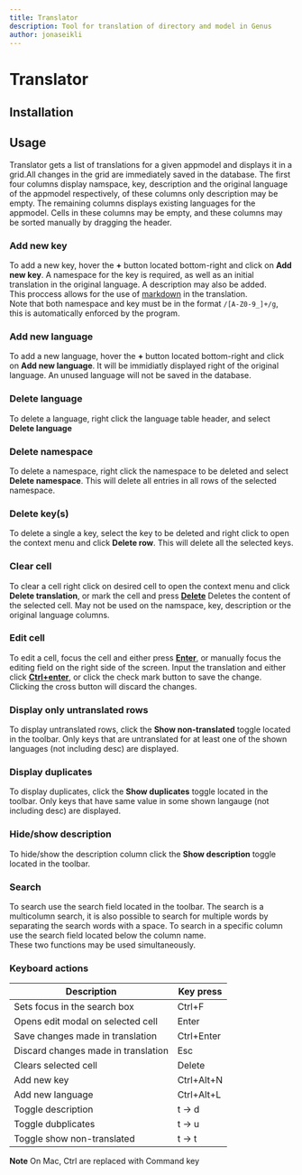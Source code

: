 ```yaml
---
title: Translator 
description: Tool for translation of directory and model in Genus
author: jonaseikli
---
```

# Translator 

## Installation 

## Usage
Translator gets a list of translations for a given appmodel and displays it in a grid.All changes in the grid are immediately saved in the database. The first four columns display namspace, key, description and the original language of the appmodel respectively, of these columns only description may be empty. The remaining columns displays existing languages for the appmodel. Cells in these columns may be empty, and these columns may be sorted manually by dragging the header.


### Add new key
To add a new key, hover the **+** button located bottom-right and click on **Add new key**.
A namespace for the key is required, as well as an initial translation in the original language. A description may also be added.  
This proccess allows for the use of [markdown](#markdown) in the translation.  
Note that both namespace and key must be in the format ``/[A-Z0-9_]+/g``, this is automatically enforced by the program.

### Add new language
To add a new language, hover the **+** button located bottom-right and click on **Add new language**.
It will be immidiatly displayed right of the original language. An unused language will not be saved in the database.

### Delete language
To delete a language, right click the language table header, and select **Delete language**

### Delete namespace 
To delete a namespace, right click the namespace to be deleted and select **Delete namespace**.
This will delete all entries in all rows of the selected namespace. 

### Delete key(s)
To delete a single a key, select the key to be deleted and right click to open the context menu and click **Delete row**.
This will delete all the selected keys. 

### Clear cell
To clear a cell right click on desired cell to open the context menu and click **Delete translation**, or mark the cell and press [**Delete**](#keyboard-actions)
Deletes the content of the selected cell. May not be used on the namspace, key, description or the original language columns.

### Edit cell
To edit a cell, focus the cell and either press [**Enter**](#keyboard-actions), or manually focus the editing field on the right side of the screen. Input the translation and either click [**Ctrl+enter**](#keyboard-actions), or click the check mark button to save the change. Clicking the cross button will discard the changes.

### Display only untranslated rows
To display untranslated rows, click the **Show non-translated** toggle located in the toolbar.
Only keys that are untranslated for at least one of the shown languages (not including desc) are displayed.

### Display duplicates 
To display duplicates, click the **Show duplicates** toggle located in the toolbar.
Only keys that have same value in some shown langauge (not including desc) are displayed.

### Hide/show description
To hide/show the description column click the **Show description** toggle located in the toolbar.

### Search
To search use the search field located in the toolbar. The search is a multicolumn search, it is also possible to search for multiple words by separating the search words with a space.
To search in a specific column use the search field located below the column name.  
These two functions may be used simultaneously.

<!-- ### Import from file
To import from a zip file, open the options meny located right in the toolbar and click **Import from file**.
Click on **Choose File** and locate the desired zip file. The file has to use the i18n format explained in [Export to file](#export-to-file). 
Choose desired languages and namespaces and click **Import**.
Currently import will overwrite the data in the grid with the data from the file if it already exists, if not it will be appended. 

### Export to file
To export the grid to a zip file, open the options meny located right in the toolbar and click **Export to file**.
Choose desired languages and namespaces and click **Export**.
The file follows the i18n format:
* Language  
  * Namespace.json  
  * Namespace2.json  
    ...  
* Language2
  * Namespace.json  
    ...  
    
  ...

The namespace json files contain an object consisting of key : value pairs.  -->

### Keyboard actions
| Description                                                                | Key press               |
| ---------------------------------------------------------------------------| ----------------------- |
| Sets focus in the search box                                               | Ctrl+F                  |
| Opens edit modal on selected cell                                          | Enter                   |
| Save changes made in translation                                           | Ctrl+Enter              |
| Discard changes made in translation                                        | Esc                     |
| Clears selected cell                                                       | Delete                  |
| Add new key                                                                | Ctrl+Alt+N              |
| Add new language                                                           | Ctrl+Alt+L              |
| Toggle description                                                         | t -> d                  |
| Toggle dubplicates                                                         | t -> u                  |
| Toggle show non-translated                                                 | t -> t                  |

**Note** On Mac, Ctrl are replaced with Command key